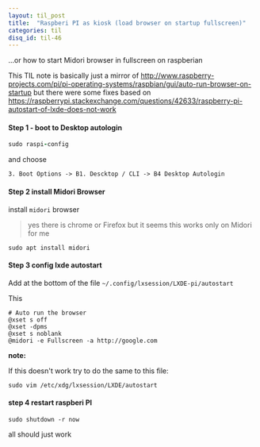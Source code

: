 ```yaml
---
layout: til_post
title:  "Raspberi PI as kiosk (load browser on startup fullscreen)"
categories: til
disq_id: til-46
---
```


...or how to start Midori browser in fullscreen on raspberian


This TIL note is basically just a mirror of
<http://www.raspberry-projects.com/pi/pi-operating-systems/raspbian/gui/auto-run-browser-on-startup>
but there were some fixes based on
<https://raspberrypi.stackexchange.com/questions/42633/raspberry-pi-autostart-of-lxde-does-not-work>


#### Step 1 - boot to Desktop autologin


```ruby
sudo raspi-config
```

and choose

```
3. Boot Options -> B1. Descktop / CLI -> B4 Desktop Autologin
```

#### Step 2 install Midori Browser

install `midori` browser 

> yes there is chrome or Firefox but it seems this works only on Midori for me

`sudo apt install midori`


#### Step 3 config lxde autostart

Add at the bottom of the file `~/.config/lxsession/LXDE-pi/autostart`

This

```
# Auto run the browser
@xset s off
@xset -dpms
@xset s noblank
@midori -e Fullscreen -a http://google.com
```


**note:**

If this doesn't work try to do the same to this file:

```
sudo vim /etc/xdg/lxsession/LXDE/autostart 
```

#### step 4 restart raspberi PI

`sudo shutdown -r now`


all should just work
